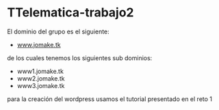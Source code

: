 # TTelematica-trabajo2

El dominio del grupo es el siguiente:
- www.jomake.tk

de los cuales tenemos los siguientes sub dominios:
- www1.jomake.tk
- www2.jomake.tk
- www3.jomake.tk

para la creación del wordpress usamos el tutorial presentado en el reto 1

